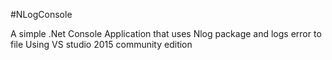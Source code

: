 #NLogConsole

A simple .Net Console Application that uses Nlog package
and logs error to file
Using VS studio 2015 community edition